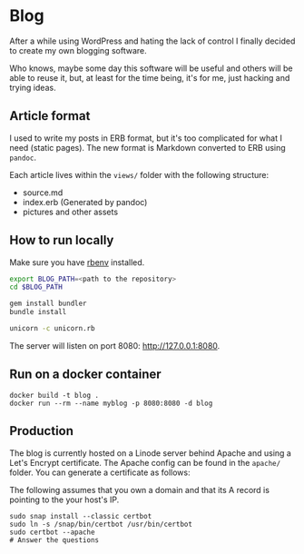 Blog
====
After a while using WordPress and hating the lack of control I finally decided to create my own blogging software.

Who knows, maybe some day this software will be useful and others will be able to reuse it, but, at least for the time being, it's for me, just hacking and trying ideas.

## Article format
I used to write my posts in ERB format, but it's too complicated for what I need (static pages). The new format is Markdown converted to ERB using `pandoc`.

Each article lives within the `views/` folder with the following structure:
- source.md
- index.erb (Generated by pandoc)
- pictures and other assets

## How to run locally
Make sure you have [rbenv](https://github.com/rbenv/rbenv) installed.
```sh
export BLOG_PATH=<path to the repository>
cd $BLOG_PATH

gem install bundler
bundle install

unicorn -c unicorn.rb
```

The server will listen on port 8080: http://127.0.0.1:8080.

## Run on a docker container
```
docker build -t blog .
docker run --rm --name myblog -p 8080:8080 -d blog
```

## Production
The blog is currently hosted on a Linode server behind Apache and using a Let's Encrypt certificate. The Apache config can be found in the `apache/` folder. You can generate a certificate as follows:

The following assumes that you own a domain and that its A record is pointing to the your host's IP.

```
sudo snap install --classic certbot
sudo ln -s /snap/bin/certbot /usr/bin/certbot
sudo certbot --apache
# Answer the questions
```
